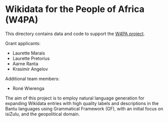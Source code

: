 # Wikidata for the People of Africa (W4PA)

This directory contains data and code to support the [W4PA project](https://meta.wikimedia.org/wiki/Research:Wikidata_for_the_People_of_Africa).

Grant applicants:
- Laurette Marais
- Laurette Pretorius
- Aarne Ranta
- Krasimir Angelov

Additional team members:
- Roné Wierenga

The aim of this project is to employ natural language generation for expanding Wikidata entries with high quality labels and descriptions in the Bantu languages using Grammatical Framework (GF), with an initial focus on isiZulu, and the geopolitical domain.

